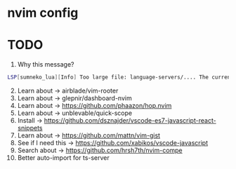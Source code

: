 # nvim config

# TODO
1. Why this message? 
```bash
LSP[sumneko_lua][Info] Too large file: language-servers/.... The currently set size limit is: 100 KB, and the file size is: 222.1
```
2. Learn about -> airblade/vim-rooter
3. Learn about -> glepnir/dashboard-nvim
4. Learn about -> https://github.com/phaazon/hop.nvim
5. Learn about -> unblevable/quick-scope
6. Install -> https://github.com/dsznajder/vscode-es7-javascript-react-snippets
7. Learn about -> https://github.com/mattn/vim-gist
8. See if I need this -> https://github.com/xabikos/vscode-javascript
9. Search about -> https://github.com/hrsh7th/nvim-compe
10. Better auto-import for ts-server
